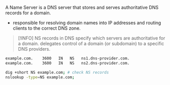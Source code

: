A Name Server is a DNS server that stores and serves authoritative DNS records for a domain.
- responsible for resolving domain names into IP addresses and routing clients to the correct DNS zone.

> [!INFO]
> NS records in DNS specify which servers are authoritative for a domain.
> delegates control of a domain (or subdomain) to a specific DNS providers.

```txt
example.com.    3600   IN   NS   ns1.dns-provider.com.
example.com.    3600   IN   NS   ns2.dns-provider.com.
```

```bash
dig +short NS example.com; # check NS records
nslookup -type=NS example.com;
```